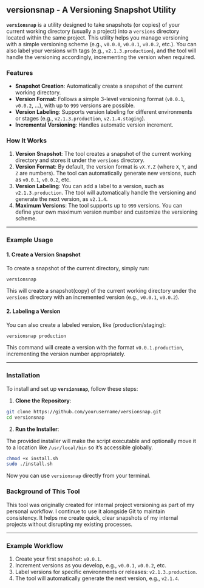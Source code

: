 ## versionsnap - A Versioning Snapshot Utility

**`versionsnap`** is a utility designed to take snapshots (or copies) of your current working directory (usually a project) into a `versions` directory located within the same project. This utility helps you manage versioning with a simple versioning scheme (e.g., `v0.0.0`, `v0.0.1`, `v0.0.2`, etc.). You can also label your versions with tags (e.g., `v2.1.3.production`), and the tool will handle the versioning accordingly, incrementing the version when required.

### Features

- **Snapshot Creation**: Automatically create a snapshot of the current working directory.
- **Version Format**: Follows a simple 3-level versioning format (`v0.0.1`, `v0.0.2`, ...), with up to `999` versions are possible.
- **Version Labeling**: Supports version labeling for different environments or stages (e.g., `v2.1.3.production`, `v2.1.4.staging`).
- **Incremental Versioning**: Handles automatic version increment.

### How It Works

1. **Version Snapshot**: The tool creates a snapshot of the current working directory and stores it under the `versions` directory.
2. **Version Format**: By default, the version format is `vX.Y.Z` (where `X`, `Y`, and `Z` are numbers). The tool can automatically generate new versions, such as `v0.0.1`, `v0.0.2`, etc.
3. **Version Labeling**: You can add a label to a version, such as `v2.1.3.production`. The tool will automatically handle the versioning and generate the next version, as `v2.1.4`.
4. **Maximum Versions**: The tool supports up to `999` versions. You can define your own maximum version number and customize the versioning scheme.

---

### Example Usage

#### 1. **Create a Version Snapshot**

To create a snapshot of the current directory, simply run:

```bash
versionsnap
```

This will create a snapshot(copy) of the current working directory under the `versions` directory with an incremented version (e.g., `v0.0.1`, `v0.0.2`).

#### 2. **Labeling a Version**

You can also create a labeled version, like (production/staging):

```bash
versionsnap production
```

This command will create a version with the format `v0.0.1.production`, incrementing the version number appropriately.

---

### Installation

To install and set up **`versionsnap`**, follow these steps:

1. **Clone the Repository**:

```bash
git clone https://github.com/yourusername/versionsnap.git
cd versionsnap
```

2. **Run the Installer**:

The provided installer will make the script executable and optionally move it to a location like `/usr/local/bin` so it’s accessible globally.

```bash
chmod +x install.sh
sudo ./install.sh
```

Now you can use `versionsnap` directly from your terminal.

### Background of This Tool

This tool was originally created for internal project versioning as part of my personal workflow. I continue to use it alongside Git to maintain consistency. It helps me create quick, clear snapshots of my internal projects without disrupting my existing processes.

---

### Example Workflow

1. Create your first snapshot: `v0.0.1`.
2. Increment versions as you develop, e.g., `v0.0.1`, `v0.0.2`, etc.
3. Label versions for specific environments or releases: `v2.1.3.production`.
4. The tool will automatically generate the next version, e.g., `v2.1.4`.
